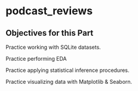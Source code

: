# podcast_reviews

## Objectives for this Part

Practice working with SQLite datasets.

Practice performing EDA

Practice applying statistical inference procedures.

Practice visualizing data with Matplotlib & Seaborn.
